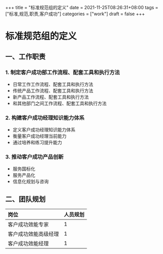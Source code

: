 +++
title = "标准规范组的定义"
date = 2021-11-25T08:26:31+08:00
tags = ["标准,规范,职责,客户成功"]
categories = ["work"]
draft = false
+++

# 标准规范组的定义
## 一、工作职责

### 1. 制定客户成功部工作流程、配套工具和执行方法
- 日常工作工作流程、配套工具和执行方法
- 传统产品工作流程、配套工具和执行方法
- 新产品工作流程、配套工具和执行方法
- 和其他部门之间工作流程、配套工具和执行方法

### 2. 构建客户成功经理知识能力体系
- 定义客户成功经理知识能力体系
- 衡量客户成功经理当前能力
- 通过培养和练习提升能力

### 3. 推动客户成功产品创新
- 服务国标化
- 服务产品化
- 信息化规划与咨询

## 二、团队规划
|岗位|人员规划|
|:----|:----|
|客户成功效能专家|1|
|客户成功效能高级经理|1|
|客户成功效能经理|1|
